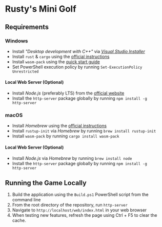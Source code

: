 # Rusty's Mini Golf

## Requirements

### Windows

* Install _"Desktop development with C++"_ via [_Visual Studio Installer_](https://visualstudio.microsoft.com/downloads/)
* Install `rust` & `cargo` using the [official instructions](https://www.rust-lang.org/tools/install)
* Install `wasm-pack` using the [quick start guide](https://rustwasm.github.io/wasm-pack/book/quickstart.html)
* Set PowerShell execution policy by running `Set-ExecutionPolicy Unrestricted`

#### Local Web Server (Optional)

* Install _Node.js_ (preferably LTS) from the [official website](https://nodejs.org/en/)
* Install the `http-server` package globally by running `npm install -g http-server`

### macOS

* Install _Homebrew_ using the [official instructions](https://brew.sh/)
* Install `rustup-init` via _Homebrew_ by running `brew install rustup-init`
* Install `wasm-pack` by running `cargo install wasm-pack`

#### Local Web Server (Optional)

* Install _Node.js_ via _Homebrew_ by running `brew install node`
* Install the `http-server` package globally by running `npm install -g http-server`

## Running the Game Locally

1. Build the application using the `Build.ps1` PowerShell script from the command line
2. From the root directory of the repository, run `http-server`
3. Navigate to `http://localhost/web/index.html` in your web browser
4. When testing new features, refresh the page using Ctrl + F5 to clear the cache.

